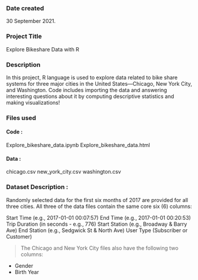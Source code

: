 
### Date created
30 September 2021.

### Project Title
Explore Bikeshare Data with R

### Description
In this project, R language is used  to explore data related to bike share systems for three major cities in the United States—Chicago, New York City, and Washington. Code includes importing the data and answering interesting questions about it by computing descriptive statistics and making visualizations!

### Files used
#### Code : 
Explore_bikeshare_data.ipynb
Explore_bikeshare_data.html
#### Data : 
chicago.csv
new_york_city.csv
washington.csv

### Dataset Description :
Randomly selected data for the first six months of 2017 are provided for all three cities. All three of the data files contain the same core six (6) columns:

Start Time (e.g., 2017-01-01 00:07:57)
End Time (e.g., 2017-01-01 00:20:53)
Trip Duration (in seconds - e.g., 776)
Start Station (e.g., Broadway & Barry Ave)
End Station (e.g., Sedgwick St & North Ave)
User Type (Subscriber or Customer)
> The Chicago and New York City files also have the following two columns:
- Gender
- Birth Year
